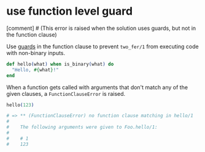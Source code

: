 # use function level guard

[comment] # (This error is raised when the solution uses guards, but not in the function clause)

Use [guards](https://hexdocs.pm/elixir/master/guards.html) in the function clause to prevent `two_fer/1` from executing code with non-binary inputs.

```elixir
def hello(what) when is_binary(what) do
  "Hello, #{what}!"
end
```

When a function gets called with arguments that don't match any of the given clauses, a `FunctionClauseError` is raised.

```elixir
hello(123)

# => ** (FunctionClauseError) no function clause matching in hello/1
#
#    The following arguments were given to Foo.hello/1:
#
#    # 1
#    123
```
